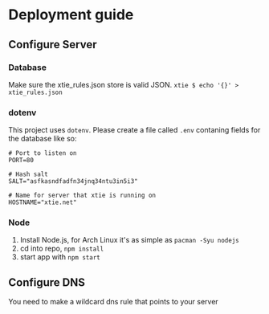 # Deployment guide
## Configure Server
### Database
Make sure the xtie_rules.json store is valid JSON.
`xtie $ echo '{}' > xtie_rules.json`

### dotenv
This project uses `dotenv`. Please create a file called `.env` contaning fields for the database like so:
```.env
# Port to listen on
PORT=80

# Hash salt
SALT="asfkasndfadfn34jnq34ntu3in5i3"

# Name for server that xtie is running on
HOSTNAME="xtie.net"
```

### Node
1. Install Node.js, for Arch Linux it's as simple as `pacman -Syu nodejs`
2. cd into repo, `npm install`
3. start app with `npm start`

## Configure DNS
You need to make a wildcard dns rule that points to your server
